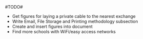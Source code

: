 #TODO#

- Get figures for laying a private cable to the nearest exchange
- Write Email, File Storage and Printing methodology subsection
- Create and insert figures into document
- Find more schools with WiFi/easy access networks
